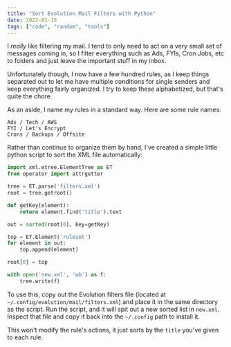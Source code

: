 ```yaml
---
title: "Sort Evolution Mail Filters with Python"
date: 2022-01-15
tags: ["code", "random", "tools"]
---
```


I _really_ like filtering my mail.  I tend to only need to act on a very small
set of messages coming in, so I filter everything such as Ads, FYIs, Cron Jobs,
etc to folders and just leave the important stuff in my inbox.

Unfortunately though, I now have a few hundred rules, as I keep things separated
out to let me have multiple conditions for single senders and keep everything
fairly organized.  I try to keep these alphabetized, but that's quite the chore.

As an aside, I name my rules in a standard way.  Here are some rule names:

```plain
Ads / Tech / AWS
FYI / Let's Encrypt
Crons / Backups / Offsite
```

Rather than continue to organize them by hand, I've created a simple little
python script to sort the XML file automatically:

```python
import xml.etree.ElementTree as ET
from operator import attrgetter

tree = ET.parse('filters.xml')
root = tree.getroot()

def getKey(element):
    return element.find('title').text

out = sorted(root[0], key=getKey)

top = ET.Element('ruleset')
for element in out:
    top.append(element)

root[0] = top

with open('new.xml', 'wb') as f:
    tree.write(f)
```

To use this, copy out the Evolution filters file (located at
`~/.config/evolution/mail/filters.xml`) and place it in the same directory as
the script.  Run the script, and it will spit out a new sorted list in
`new.xml`.  Inspect that file and copy it back into the `~/.config` path to
install it.

This won't modify the rule's actions, it just sorts by the `title` you've given
to each rule.
